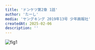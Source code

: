 ```yaml
---
title: 'ドンケツ第2章 1話'
author: 'たーし'
media: 'ヤングキング 2019年13号 少年画報社'
createdAt: 2025-02-06
description: ''
---
```


![fig1](https://i.gyazo.com/d99fb2ede26a82662b02c863eb544fe9.png)  
